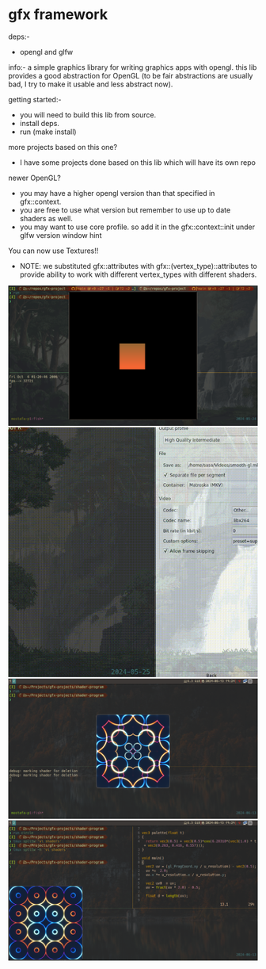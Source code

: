 # gfx framework

deps:-
- opengl and glfw

info:-
a simple graphics library for writing graphics apps with opengl. this lib provides a good abstraction for OpenGL
(to be fair abstractions are usually bad, I try to make it usable and less abstract now).

getting started:- 
- you will need to build this lib from source.
- install deps.
- run (make install)

more projects based on this one?
- I have some projects done based on this lib which will have its own repo

newer OpenGL?
- you may have a higher opengl version than that specified in gfx::context.
- you are free to use what version but remember to use up to date shaders as well.
- you may want to use core profile. so add it in the gfx::context::init under glfw version window hint

You can now use Textures!!
- NOTE: we substituted gfx::attributes with gfx::(vertex_type)::attributes to provide ability to work with different vertex_types with different shaders.

![moving square](imgs/test.png)
![sample gif](imgs/smooth-square.gif)
![a program for testing shaders](imgs/shader.png)
![a program for testing shaders](imgs/shader2.png)
